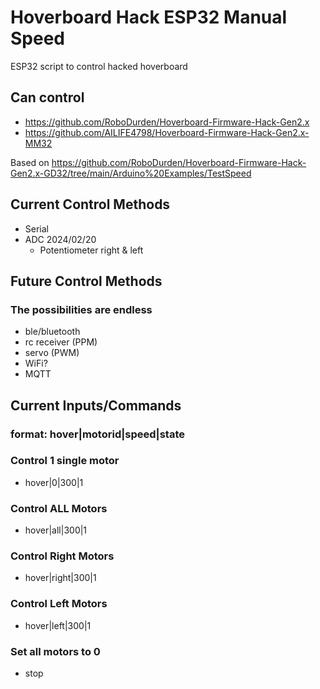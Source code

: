 # Hoverboard Hack ESP32 Manual Speed


ESP32 script to control hacked hoverboard

## Can control

* https://github.com/RoboDurden/Hoverboard-Firmware-Hack-Gen2.x
* https://github.com/AILIFE4798/Hoverboard-Firmware-Hack-Gen2.x-MM32

Based on https://github.com/RoboDurden/Hoverboard-Firmware-Hack-Gen2.x-GD32/tree/main/Arduino%20Examples/TestSpeed

## Current Control Methods
  * Serial
  * ADC 2024/02/20
     * Potentiometer right & left

## Future Control Methods
### The possibilities are endless
* ble/bluetooth
* rc receiver (PPM)
* servo (PWM)
* WiFi?
* MQTT

## Current Inputs/Commands
###  format: hover|motorid|speed|state

### Control 1 single motor
* hover|0|300|1

### Control ALL Motors
* hover|all|300|1

### Control Right Motors
* hover|right|300|1

### Control Left Motors
* hover|left|300|1

### Set all motors to 0
* stop
